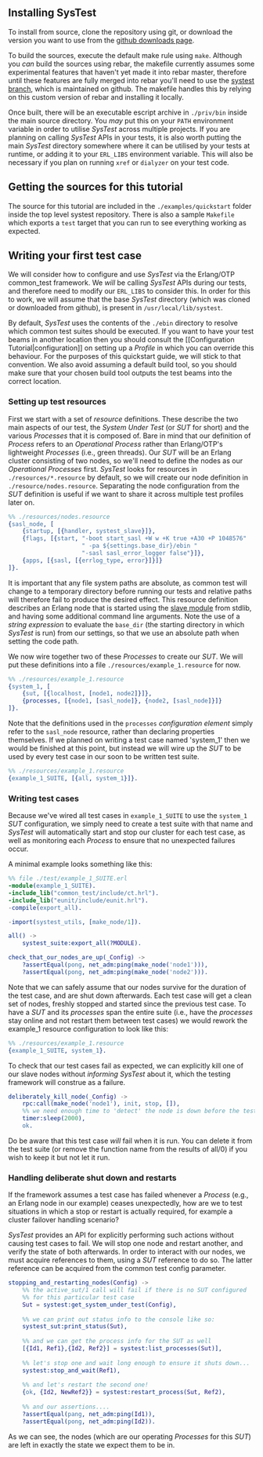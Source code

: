 ## Installing SysTest

To install from source, clone the repository using git, or download the version
you want to use from the [github downloads page][downloads].

To build the sources, execute the default make rule using `make`.
Although you *can* build the sources using rebar, the makefile currently assumes
some experimental features that haven't yet made it into rebar master, therefore
until these features are fully merged into rebar you'll need to use the
[systest branch][systest-rebar], which is maintained on github. The makefile
handles this by relying on this custom version of rebar and installing it
locally.

Once built, there will be an executable escript archive in `./priv/bin` inside
the main source directory. You *may* put this on your `PATH` environment
variable in order to utilise *SysTest* across multiple projects. If you are
planning on calling *SysTest* APIs in your tests, it is also worth putting the
main *SysTest* directory somewhere where it can be utilised by your tests at
runtime, or adding it to your `ERL_LIBS` environment variable. This will also
be necessary if you plan on running `xref` or `dialyzer` on your test code.

## Getting the sources for this tutorial

The source for this tutorial are included in the `./examples/quickstart` folder
inside the top level systest repository. There is also a sample `Makefile` which
exports a `test` target that you can run to see everything working as expected.

## Writing your first test case

We will consider how to configure and use *SysTest* via the Erlang/OTP
common_test framework. We *will* be calling *SysTest* APIs during our tests,
and therefore need to modify our `ERL_LIBS` to consider this. In order for this
to work, we will assume that the base *SysTest* directory (which was cloned or
downloaded from github), is present in `/usr/local/lib/systest`.

By default, *SysTest* uses the contents of the `./ebin` directory to resolve
which common test suites should be executed. If you want to have your test
beams in another location then you should consult the
[[Configuration Tutorial|configuration]] on setting up a *Profile* in which you
can override this behaviour. For the purposes of this quickstart guide, we will
stick to that convention. We also avoid assuming a default build tool, so you
should make sure that your chosen build tool outputs the test beams into the
correct location.

### Setting up test resources

First we start with a set of _resource_ definitions. These describe the two main
aspects of our test, the *System Under Test* (or _SUT_ for short) and the
various *Processes* that it is composed of. Bare in mind that our definition of
*Process* refers to an _Operational Process_ rather than Erlang/OTP's
lightweight _Processes_ (i.e., green threads). Our *SUT* will be an Erlang
cluster consisting of two nodes, so we'll need to define the nodes as our
_Operational Processes_ first. *SysTest* looks for resources in
`./resources/*.resource` by default, so we will create our node definition in
`./resource/nodes.resource`. Separating the node configuration from the *SUT*
definition is useful if we want to share it across multiple test profiles later
on.

```erlang
%% ./resources/nodes.resource
{sasl_node, [
    {startup, [{handler, systest_slave}]},
    {flags, [{start, "-boot start_sasl +W w +K true +A30 +P 1048576"
                     " -pa ${settings.base_dir}/ebin "
                     "-sasl sasl_error_logger false"}]},
    {apps, [{sasl, [{errlog_type, error}]}]}
]}.
```

It is important that any file system paths are absolute, as common test will
change to a temporary directory before running our tests and relative paths will
therefore fail to produce the desired effect. This resource definition describes
an Erlang node that is started using the [slave module][slave] from stdlib, and having
some additional command line arguments. Note the use of a _string expression_ to
evaluate the `base_dir` (the starting directory in which *SysTest* is run) from
our settings, so that we use an absolute path when setting the code path.

We now wire together two of these _Processes_ to create our *SUT*. We will put
these definitions into a file `./resources/example_1.resource` for now.

```erlang
%% ./resources/example_1.resource
{system_1, [
    {sut, [{localhost, [node1, node2]}]},
    {processes, [{node1, [sasl_node]}, {node2, [sasl_node]}]}
]}.
```

Note that the definitions used in the `processes` _configuration element_ simply
refer to the `sasl_node` resource, rather than declaring properties themselves.
If we planned on writing a test case named 'system_1' then we would be finished
at this point, but instead we will wire up the *SUT* to be used by every test
case in our soon to be written test suite.

```erlang
%% ./resources/example_1.resource
{example_1_SUITE, [{all, system_1}]}.
```

### Writing test cases

Because we've wired all test cases in `example_1_SUITE` to use the `system_1`
*SUT* configuration, we simply need to create a test suite with that name and
*SysTest* will automatically start and stop our cluster for each test case, as
well as monitoring each *Process* to ensure that no unexpected failures occur.

A minimal example looks something like this:

```erlang
%% file ./test/example_1_SUITE.erl
-module(example_1_SUITE).
-include_lib("common_test/include/ct.hrl").
-include_lib("eunit/include/eunit.hrl").
-compile(export_all).

-import(systest_utils, [make_node/1]).

all() ->
    systest_suite:export_all(?MODULE).

check_that_our_nodes_are_up(_Config) ->
    ?assertEqual(pong, net_adm:ping(make_node('node1'))),
    ?assertEqual(pong, net_adm:ping(make_node('node2'))).
```

Note that we can safely assume that our nodes survive for the duration of the
test case, and are shut down afterwards. Each test case will get a clean set of
nodes, freshly stopped and started since the previous test case. To have a *SUT*
and its _processes_  span the entire suite (i.e., have the _processes_ stay
online and not restart them between test cases) we would rework the example_1
resource configuration to look like this:

```erlang
%% ./resources/example_1.resource
{example_1_SUITE, system_1}.
```

To check that our test cases fail as expected, we can explicitly kill one of our
slave nodes without _informing_ *SysTest* about it, which the testing framework
will construe as a failure.

```erlang
deliberately_kill_node(_Config) ->
    rpc:call(make_node('node1'), init, stop, []),
    %% we need enough time to 'detect' the node is down before the test ends
    timer:sleep(2000),
    ok.
```

Do be aware that this test case _will_ fail when it is run. You can delete it
from the test suite (or remove the function name from the results of all/0) if
you wish to keep it but not let it run.

### Handling deliberate shut down and restarts

If the framework assumes a test case has failed whenever a _Process_ (e.g., an
Erlang node in our example) ceases unexpectedly, how are we to test situations
in which a stop or restart is actually required, for example a cluster failover
handling scenario?

*SysTest* provides an API for explicitly performing such actions without causing
test cases to fail. We will stop one node and restart another, and verify the
state of both afterwards. In order to interact with our nodes, we must acquire
references to them, using a *SUT* reference to do so. The latter reference can
be acquired from the common test config parameter.

```erlang
stopping_and_restarting_nodes(Config) ->
    %% the active_sut/1 call will fail if there is no SUT configured
    %% for this particular test case
    Sut = systest:get_system_under_test(Config),
    
    %% we can print out status info to the console like so:
    systest_sut:print_status(Sut),
    
    %% and we can get the process info for the SUT as well
    [{Id1, Ref1},{Id2, Ref2}] = systest:list_processes(Sut)],
    
    %% let's stop one and wait long enough to ensure it shuts down...
    systest:stop_and_wait(Ref1),
    
    %% and let's restart the second one!
    {ok, {Id2, NewRef2}} = systest:restart_process(Sut, Ref2),
    
    %% and our assertions....
    ?assertEqual(pang, net_adm:ping(Id1)),
    ?assertEqual(pong, net_adm:ping(Id2)).
```

As we can see, the nodes (which are our operating _Processes_ for this *SUT*)
are left in exactly the state we expect them to be in.

[wiki]: https://github.com/nebularis/systest/wiki
[downloads]: https://github.com/nebularis/systest/downloads
[systest-rebar]: https://github.com/hyperthunk/rebar/branches/systest
[slave]: http://www.erlang.org/doc/man/slave.html
